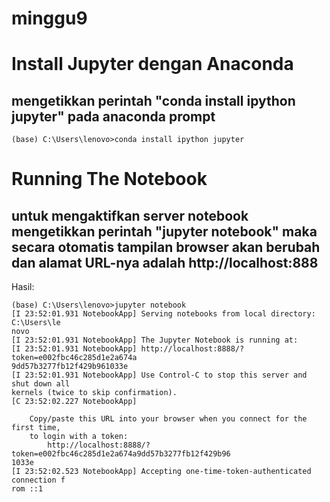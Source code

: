 # minggu9

# Install Jupyter dengan Anaconda
## mengetikkan perintah "conda install ipython jupyter" pada anaconda prompt

	(base) C:\Users\lenovo>conda install ipython jupyter

# Running The Notebook
## untuk mengaktifkan server notebook mengetikkan perintah "jupyter notebook" maka secara otomatis tampilan browser akan berubah dan alamat URL-nya adalah http://localhost:888

Hasil:


	(base) C:\Users\lenovo>jupyter notebook
	[I 23:52:01.931 NotebookApp] Serving notebooks from local directory: C:\Users\le
	novo
	[I 23:52:01.931 NotebookApp] The Jupyter Notebook is running at:
	[I 23:52:01.931 NotebookApp] http://localhost:8888/?token=e002fbc46c285d1e2a674a
	9dd57b3277fb12f429b961033e
	[I 23:52:01.931 NotebookApp] Use Control-C to stop this server and shut down all
	kernels (twice to skip confirmation).
	[C 23:52:02.227 NotebookApp]

    	Copy/paste this URL into your browser when you connect for the first time,
    	to login with a token:
        	http://localhost:8888/?token=e002fbc46c285d1e2a674a9dd57b3277fb12f429b96
	1033e
	[I 23:52:02.523 NotebookApp] Accepting one-time-token-authenticated connection f
	rom ::1
